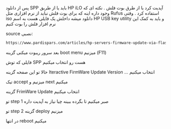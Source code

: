 پس از دانلود 
SPP
باید یا از طریق
HP iLO
آپدیت کرد یا  از طرق بوت فلش .
نکته ای که وجود داره اینه که برای بوت فلش نباید از نرم افزاری مثل 
Rufus
استفاده کرد . وقتی 
iso
دانلود میشه داخلش یک فایلی هست به اسم
HP USB key utility
و باید به کمک این نرم افزار فلش را بوت کنیم

source نصبی:
```html
https://www.pardispars.com/articles/hp-servers-firmware-update-via-flash-memory/
```

بعد سرور ریبوت میکنی گزینه boot menu میزنیم (F11)

فایلی که توش SPP هست رو انتخاب میکنیم

حالا تو این صفحه گزینه 
Iteractive FirmWare Update Version ...
انتخاب میکنیم

تیک accept میزنیم و next میکنیم


گزینه FrimWare Update انتخاب میکنیم

تو step 1 صبر میکنیم تا بگرده ببینه چیا نیاز به آپدیت داره

تو step 2 گزینه deploy میزنیم

در انتها reboot میکنیم

